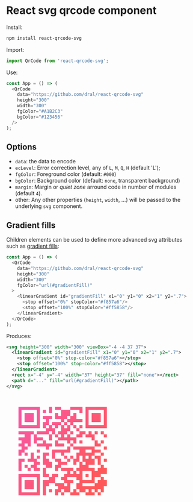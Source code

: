 # React svg qrcode component

Install:
```sh
npm install react-qrcode-svg
```

Import:
```js
import QrCode from 'react-qrcode-svg';
```

Use:
```js
const App = () => (
  <QrCode
    data="https://github.com/dral/react-qrcode-svg"
    height="300"
    width="300"
    fgColor="#A1B2C3"
    bgColor="#123456"
  />
);
```

## Options

- `data`: the data to encode
- `ecLevel`: Error correction level, any of `L`, `M`, `Q`, `H` (default 'L');
- `fgColor`: Foreground color (default: `#000`)
- `bgColor`: Background color (default: `none`, transparent background)
- `margin`: Margin or _quiet zone_ arround code in number of modules (default `4`).
- other: Any other properties (`height`, `width`, …) will be passed to the underlying `svg` component.

## Gradient fills

Children elements can be used to define more advanced svg attributes such as [gradient fills](https://developer.mozilla.org/en-US/docs/Web/SVG/Tutorial/Gradients):

```js
const App = () => (
  <QrCode
    data="https://github.com/dral/react-qrcode-svg"
    height="300"
    width="300"
    fgColor="url(#gradientFill)"
  >
    <linearGradient id="gradientFill" x1="0" y1="0" x2="1" y2=".7">
      <stop offset="0%" stopColor="#f857a6"/>
      <stop offset="100%" stopColor="#ff5858"/>
    </linearGradient>
  </QrCode>
);
```

Produces:
```xml
<svg height="300" width="300" viewBox="-4 -4 37 37">
  <linearGradient id="gradientFill" x1="0" y1="0" x2="1" y2=".7">
    <stop offset="0%" stop-color="#f857a6"></stop>
    <stop offset="100%" stop-color="#ff5858"></stop>
  </linearGradient>
  <rect x="-4" y="-4" width="37" height="37" fill="none"></rect>
  <path d="..." fill="url(#gradientFill)"></path>
</svg>
```

<svg height="300" width="300" viewBox="-4 -4 37 37"><linearGradient id="gradientFill" x1="0" y1="0" x2="1" y2=".7"><stop offset="0%" stop-color="#f857a6"></stop><stop offset="100%" stop-color="#ff5858"></stop></linearGradient><rect x="-4" y="-4" width="37" height="37" fill="none"></rect><path d="M0 0h7v7h-7zM10 0h1v2h-1zM12 0h2v1h-2zM17 0h4v2h-1v-1h-3zM22 0h7v7h-7zM1 1v5h5v-5zM8 1h1v1h-1zM14 1h3v2h-1v1h-1v1h-1v-1h-2v-2h1v1h1zM23 1v5h5v-5zM2 2h3v3h-3zM18 2h1v2h2v1h-3v1h-1v-1h-1v-1h1v-1h1zM24 2h3v3h-3zM8 3h3v1h-1v2h-1v1h-1v-2h1v-1h-1zM11 5h3v1h-1v1h-1v-1h-1zM15 5h1v1h-1zM10 6h1v1h1v2h-1v-1h-1v1h-4v-1h3v-1h1zM14 6h1v1h1v-1h1v2h-1v1h-1v1h1v-1h1v1h2v2h-1v-1h-1v1h-1v-1h-3v-1h1v-1h-1v-1h1zM18 6h1v1h-1zM20 6h1v1h-1zM19 7h1v1h-1zM0 8h5v1h-1v4h-1v-1h-1v1h1v1h-1v1h-1v1h-1v-2h1v-1h-1v-1h1v-1h-1v-1h2v-1h-2zM17 8h1v1h-1zM20 8h2v1h-1v1h-2v-1h1zM23 8h1v1h1v2h-1v-1h-2v-1h1zM25 8h1v1h-1zM27 8h1v1h-1zM5 9h1v1h2v1h-2v1h-1zM10 9h1v2h-1zM12 9h1v1h-1zM28 9h1v1h-1zM8 11h1v1h2v1h-1v1h-1v-1h-3v-1h2zM12 11h1v1h2v1h-3zM20 11h1v1h-1zM25 11h1v1h1v1h-2zM27 11h1v1h-1zM17 12h1v1h-1zM16 13h1v2h-2v1h-1v-1h-2v2h-1v-3h5zM18 13h7v1h2v1h-2v1h-1v1h1v2h-2v1h2v1h1v-1h1v-1h1v1h1v2h-2v1h-2v2h-4v1h4v-1h1v-1h1v-1h1v1h1v2h-1v2h-1v-1h-1v1h-1v-1h-1v1h1v1h-3v-1h1v-1h-1v1h-2v-1h-1v-2h1v-1h-1v-1h-3v1h2v1h-1v3h-2v-1h-1v1h-1v1h-1v-2h1v-1h-1v-1h3v1h1v-1h-1v-1h-1v-1h1v-1h1v-1h-2v-1h4v1h-1v1h1v-1h1v1h1v-1h-1v-1h1v-2h1v1h1v-1h-1v-2h-1v2h-1v1h-1v-2h1v-2h1v-1h-2zM28 13h1v1h-1zM6 14h1v1h-1zM22 14v1h2v-1zM2 15h1v1h-1zM4 15h1v2h1v1h1v1h-1v1h1v1h-2v-1h-1v-1h1v-1h-2v-1h1zM8 15h2v1h-1v1h1v1h1v2h-2v-1h-1zM27 15h1v1h-1zM6 16h1v1h-1zM15 16h1v1h-1zM17 16h1v1h-1zM22 16v1h1v-1zM25 16h2v3h-1v-2h-1zM0 17h2v1h-1v3h-1zM12 17h2v1h2v1h-2v1h-1v1h-1v-2h1v-1h-1zM16 17h1v1h-1zM28 17h1v1h-1zM2 19h1v1h-1zM3 20h1v1h-1zM8 20h1v2h1v1h-2zM21 21v3h3v-3zM0 22h7v7h-7zM11 22h2v1h-1v2h-2v1h-1v3h-1v-5h2v-1h1zM22 22h1v1h-1zM1 23v5h5v-5zM2 24h3v3h-3zM10 27h1v1h-1zM18 27h1v1h1v1h-3v-1h1zM14 28h1v1h-1zM26 28h1v1h-1z" fill="url(#gradientFill)"></path></svg>

